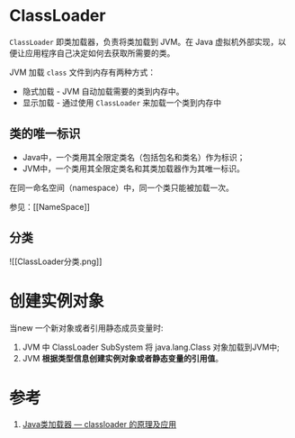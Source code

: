 # ClassLoader
`ClassLoader` 即类加载器，负责将类加载到 JVM。在 Java 虚拟机外部实现，以便让应用程序自己决定如何去获取所需要的类。

JVM 加载 `class` 文件到内存有两种方式：
-   隐式加载 - JVM 自动加载需要的类到内存中。
-   显示加载 - 通过使用 `ClassLoader` 来加载一个类到内存中


## 类的唯一标识
- Java中，一个类用其全限定类名（包括包名和类名）作为标识；
- JVM中，一个类用其全限定类名和其类加载器作为其唯一标识。

在同一命名空间（namespace）中，同一个类只能被加载一次。

参见：[[NameSpace]]

## 分类
![[ClassLoader分类.png]]


# 创建实例对象
当new 一个新对象或者引用静态成员变量时:
1. JVM 中 ClassLoader SubSystem 将 java.lang.Class 对象加载到JVM中;
2. JVM **根据类型信息创建实例对象或者静态变量的引用值**。


# 参考
1. [Java类加载器 — classloader 的原理及应用](https://developer.aliyun.com/article/792033)